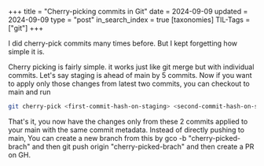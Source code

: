 +++
title = "Cherry-picking commits in Git"
date = 2024-09-09
updated = 2024-09-09
type = "post"
in_search_index = true
[taxonomies]
TIL-Tags = ["git"]
+++


I did cherry-pick commits many times before. But I kept forgetting how simple it is.

Cherry picking is fairly simple. it works just like git merge but with individual commits. Let's say staging is ahead of main by 5 commits. Now if you want to apply only those changes from latest two commits, you can checkout to main and run 

```bash
git cherry-pick <first-commit-hash-on-staging> <second-commit-hash-on-staging>
```

That's it, you now have the changes only from these 2 commits applied to your main with the same commit metadata. Instead of directly pushing to main, You can create a new branch from this by gco -b "cherry-picked-brach"  and then git push origin "cherry-picked-brach"  and then create a PR on GH.